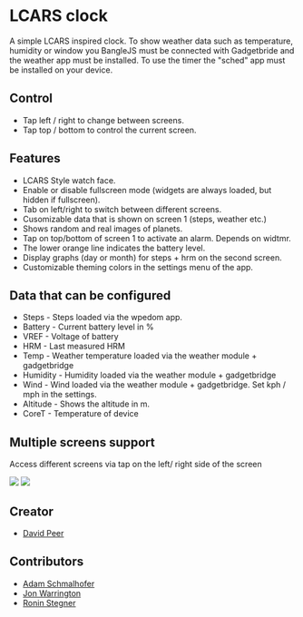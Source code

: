 # LCARS clock

A simple LCARS inspired clock.
To show weather data such as temperature, humidity or window you BangleJS must be connected
with Gadgetbride and the weather app must be installed. To use the timer
the "sched" app must be installed on your device.

## Control
 * Tap left / right to change between screens.
 * Tap top / bottom to control the current screen.

## Features
 * LCARS Style watch face.
 * Enable or disable fullscreen mode (widgets are always loaded, but hidden if fullscreen).
 * Tab on left/right to switch between different screens.
 * Cusomizable data that is shown on screen 1 (steps, weather etc.)
 * Shows random and real images of planets.
 * Tap on top/bottom of screen 1 to activate an alarm. Depends on widtmr.
 * The lower orange line indicates the battery level.
 * Display graphs (day or month) for steps + hrm on the second screen.
 * Customizable theming colors in the settings menu of the app.

## Data that can be configured
 * Steps - Steps loaded via the wpedom app.
 * Battery - Current battery level in %
 * VREF - Voltage of battery
 * HRM - Last measured HRM
 * Temp - Weather temperature loaded via the weather module + gadgetbridge
 * Humidity - Humidity loaded via the weather module + gadgetbridge
 * Wind - Wind loaded via the weather module + gadgetbridge. Set kph / mph in the settings.
 * Altitude - Shows the altitude in m.
 * CoreT - Temperature of device

## Multiple screens support
Access different screens via tap on the left/ right side of the screen

![](screenshot_1.png)
![](screenshot_2.png)

## Creator
- [David Peer](https://github.com/peerdavid)

## Contributors
- [Adam Schmalhofer](https://github.com/adamschmalhofer)
- [Jon Warrington](https://github.com/BartokW)
- [Ronin Stegner](https://github.com/Ronin0000)
